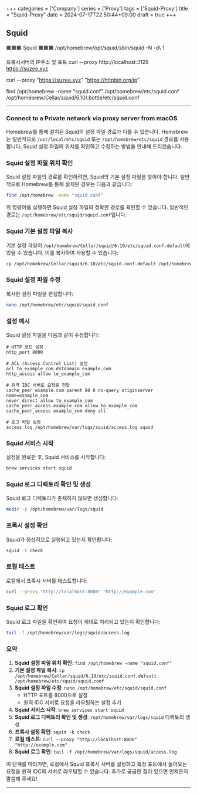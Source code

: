 +++
categories = ['Company']
series = ['Proxy']
tags = ['Squid-Proxy']
title = "Squid-Proxy"
date = 2024-07-17T22:50:44+09:00
draft = true
+++
## Squid

🟧🟧🟧 Squid 🟧🟧🟧 
/opt/homebrew/opt/squid/sbin/squid -N -d\ 1


프록시서버의 IP주소 및 포트
curl --proxy http://localhost:3128 https://suzee.xyz

curl --proxy "https://suzee.xyz" "https://httpbin.org/ip"

find /opt/homebrew -name "squid.conf"
/opt/homebrew/etc/squid.conf
/opt/homebrew/Cellar/squid/6.10/.bottle/etc/squid.conf

---
### Connect to a Private network via proxy server from macOS

Homebrew를 통해 설치된 Squid의 설정 파일 경로가 다를 수 있습니다. Homebrew는 일반적으로 `/usr/local/etc/squid` 또는 `/opt/homebrew/etc/squid` 경로를 사용합니다. Squid 설정 파일의 위치를 확인하고 수정하는 방법을 안내해 드리겠습니다.

### Squid 설정 파일 위치 확인

Squid 설정 파일의 경로를 확인하려면, Squid의 기본 설정 파일을 찾아야 합니다. 일반적으로 Homebrew를 통해 설치된 경우는 다음과 같습니다:

```bash
find /opt/homebrew -name "squid.conf"
```

위 명령어를 실행하면 Squid 설정 파일의 정확한 경로를 확인할 수 있습니다. 일반적인 경로는 `/opt/homebrew/etc/squid/squid.conf`입니다.

### Squid 기본 설정 파일 복사

기본 설정 파일이 `/opt/homebrew/Cellar/squid/6.10/etc/squid.conf.default`에 있을 수 있습니다. 이를 복사하여 사용할 수 있습니다:

```bash
cp /opt/homebrew/Cellar/squid/6.10/etc/squid.conf.default /opt/homebrew/etc/squid/squid.conf
```

### Squid 설정 파일 수정

복사한 설정 파일을 편집합니다:

```bash
nano /opt/homebrew/etc/squid/squid.conf
```

### 설정 예시

Squid 설정 파일을 다음과 같이 수정합니다:

```plaintext
# HTTP 포트 설정
http_port 8000

# ACL (Access Control List) 설정
acl to_example_com dstdomain example.com
http_access allow to_example_com

# 원격 IDC 서버로 요청을 전달
cache_peer example.com parent 80 0 no-query originserver name=example_com
never_direct allow to_example_com
cache_peer_access example_com allow to_example_com
cache_peer_access example_com deny all

# 로그 파일 설정
access_log /opt/homebrew/var/logs/squid/access.log squid
```

### Squid 서비스 시작

설정을 완료한 후, Squid 서비스를 시작합니다:

```bash
brew services start squid
```

### Squid 로그 디렉토리 확인 및 생성

Squid 로그 디렉토리가 존재하지 않으면 생성합니다:

```bash
mkdir -p /opt/homebrew/var/logs/squid
```

### 프록시 설정 확인

Squid가 정상적으로 실행되고 있는지 확인합니다:

```bash
squid -k check
```

### 로컬 테스트

로컬에서 프록시 서버를 테스트합니다:

```bash
curl --proxy "http://localhost:8000" "http://example.com"
```

### Squid 로그 확인

Squid 로그 파일을 확인하여 요청이 제대로 처리되고 있는지 확인합니다:

```bash
tail -f /opt/homebrew/var/logs/squid/access.log
```

### 요약

1. **Squid 설정 파일 위치 확인**: `find /opt/homebrew -name "squid.conf"`
2. **기본 설정 파일 복사**: `cp /opt/homebrew/Cellar/squid/6.10/etc/squid.conf.default /opt/homebrew/etc/squid/squid.conf`
3. **Squid 설정 파일 수정**: `nano /opt/homebrew/etc/squid/squid.conf`
   - HTTP 포트를 8000으로 설정
   - 원격 IDC 서버로 요청을 라우팅하는 설정 추가
4. **Squid 서비스 시작**: `brew services start squid`
5. **Squid 로그 디렉토리 확인 및 생성**: `/opt/homebrew/var/logs/squid` 디렉토리 생성
6. **프록시 설정 확인**: `squid -k check`
7. **로컬 테스트**: `curl --proxy "http://localhost:8000" "http://example.com"`
8. **Squid 로그 확인**: `tail -f /opt/homebrew/var/logs/squid/access.log`

이 단계를 따라가면, 로컬에서 Squid 프록시 서버를 설정하고 특정 포트에서 들어오는 요청을 원격 IDC의 서버로 라우팅할 수 있습니다. 추가로 궁금한 점이 있으면 언제든지 말씀해 주세요!

---